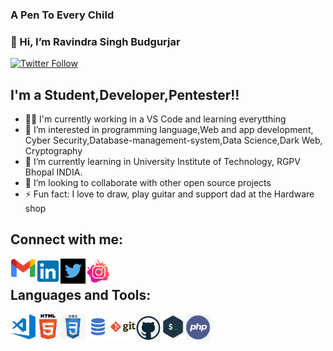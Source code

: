 ### A Pen To Every Child

### 👋 Hi, I’m Ravindra Singh Budgurjar

[![Twitter Follow](https://img.shields.io/twitter/follow/bad___rat_404?color=1DA1F2&logo=twitter&style=for-the-badge)](https://twitter.com/intent/follow?screen_name=bad___rat_404)

## I'm a Student,Developer,Pentester!!
- 👨‍🎓 I'm currently working in a VS Code and learning everytthing
- 👀 I’m interested in programming language,Web and app development, Cyber Security,Database-management-system,Data Science,Dark Web, Cryptography 
- 🌱 I’m currently learning in University Institute of Technology, RGPV Bhopal INDIA.
- 💞️ I’m looking to collaborate with other open source projects
- ⚡ Fun fact: I love to draw, play guitar and support dad at the Hardware shop
## Connect with me:

[<img align="left" src="./README/gmail.png" alt="" width="40px" />][gmail]
[<img align="left" src="./README/link.png" alt="" width="40px" />][linkedin]
[<img align="left" src="./README/twitter.png" width ="40px"/>][twitter]
[<img align="left" src="./README/instagram.png" alt="" width="40px" />][instagram]
<br />

## Languages and Tools:
<img align="left" alt="Visual Studio Code" width="40px" src="./README/visual-studio-code.png" bgcolor="white" />
<img align="left" alt="HTML5" width="40px" src="./README/html5.png" />
<img align="left" alt="CSS3" width="40px" src="./README/css.png" />
<img align="left" alt="MySQL" width="40px" src="./README/sql.png" />
<img align="left" alt="Git" width="40px" src="./README/git.png" />
<img align="left" alt="GitHub" width="40px" src="./README/github.png" />
<img align="left" alt="Terminal" width="40px" src="./README/terminal.png"  bgcolor="white"/>
<img align="left" alt="PHP" width="40px" src="./README/php.png" />
<br />


<br />
<br />

[linkedin]: https://www.linkedin.com/in/ravindra-singh-budgurjar-382914191/
[instagram]: https://www.instagram.com/bad___rat/
[gmail]: mailto:unknowntester404@protonmail.com
[twitter]: https://twitter.com/bad___rat_404
